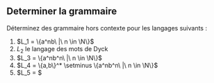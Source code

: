 
## Determiner la grammaire

Déterminez des grammaire hors contexte pour les langages suivants : 
1) $L_1 = \{a^nb\ |\ n \in \N\}$
2) $L_2$ le langage des mots de Dyck
3) $L_3 = \{a^nb^n\ |\ n \in \N\}$
4) $L_4 = \{a,b\}^* \setminus \{a^nb^n\ |\ n \in \N\}$
4) $L_5 = $
<!--stackedit_data:
eyJoaXN0b3J5IjpbNzM3MDQ0MDkzXX0=
-->